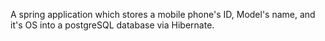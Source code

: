 A spring application which stores a mobile phone's ID, Model's name, and it's OS into a postgreSQL database via Hibernate.
